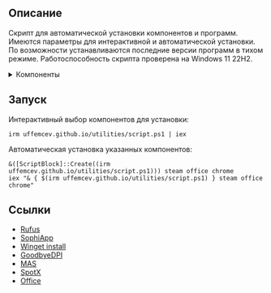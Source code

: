 ## Описание
Скрипт для автоматической установки компонентов и программ. Имеются параметры для интерактивной и автоматической установки. По возможности устанавливаются последние версии программ в тихом режиме. Работоспособность скрипта проверена на Windows 11 22H2.

<details>
	<summary>Компоненты</summary>
	<table>
		<thead>
			<tr>
				<th align="center">Компонент</th>
				<th align="center" width="400px">Описание</th>
				<th align="center">Компонент</th>
				<th align="center" width="400px">Описание</th>
			</tr>
		</thead>
		<tbody>
			<tr>
				<td>all</td>
				<td>Установить всё</td>
				<td>zip</td>
				<td>7-zip</td>
			</tr>
			<tr>
				<td>dns</td>
				<td>Cloudflare DNS-over-HTTPS</td>
				<td>gdrive</td>
				<td>Google Drive</td>
			</tr>
			<tr>
				<td>sophia</td>
				<td>SophiApp Tweaker portable</td>
				<td>adguard</td>
				<td>AdGuard</td>
			</tr>
			<tr>
				<td>office</td>
				<td>Office, Word, Excel 365 mondo volume license</td>
				<td>qbit</td>
				<td>qBittorrent</td>
			</tr>
			<tr>
				<td>spotx</td>
				<td>Spotify мод</td>
				<td>signal</td>
				<td>SignalRGB</td>
			</tr>
			<tr>
				<td>dpi</td>
				<td>GoodbyeDPI, режим 5 + обновление blacklist</td>
				<td>codec</td>
				<td>K-Lite Codec Pack Full, ручная установка</td>
			</tr>
			<tr>
				<td>chrome</td>
				<td>Google Chrome</td>
				<td>nvidia</td>
				<td>NVCleanstall, ручная установка</td>
			</tr>
			<tr>
				<td>discord</td>
				<td>Discord</td>
				<td>steam</td>
				<td>Steam</td>
			</tr>
			<tr>
				<td>win</td>
				<td>Win 11 23H2 iso folder</td>
				<td>rufus</td>
				<td>Rufus portable</td>
			</tr>
		</tbody>
	</table>
</details>

## Запуск
Интерактивный выбор компонентов для установки:
```
irm uffemcev.github.io/utilities/script.ps1 | iex
```
Автоматическая установка указанных компонентов:
```
&([ScriptBlock]::Create((irm uffemcev.github.io/utilities/script.ps1))) steam office chrome
iex "& { $(irm uffemcev.github.io/utilities/script.ps1) } steam office chrome"
```

## Ссылки
* [Rufus](https://github.com/pbatard/rufus)
* [SophiApp](https://github.com/Sophia-Community/SophiApp)
* [Winget install](https://github.com/asheroto/winget-install)
* [GoodbyeDPI](https://github.com/ValdikSS/GoodbyeDPI)
* [MAS](https://github.com/massgravel/Microsoft-Activation-Scripts)
* [SpotX](https://github.com/amd64fox/SpotX)
* [Office](https://github.com/farag2/Office)

